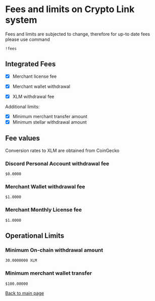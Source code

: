 # Fees and limits on Crypto Link system
Fees and limits are subjected to change, therefore for up-to date fees please use command

```text
!fees
```

## Integrated Fees
- [X] Merchant license fee 
- [X] Merchant wallet withdrawal
- [X] XLM withdrawal fee


Additional limits:
- [X] Minimum merchant transfer amount
- [X] Minimum stellar withdrawal amount 

## Fee values
Conversion rates to XLM are obtained from CoinGecko

### Discord Personal Account withdrawal fee
```text
$0.0000
```

### Merchant Wallet withdrawal fee
```text
$1.0000
```

### Merchant Monthly License fee
```text
$1.0000
```

## Operational Limits

### Minimum On-chain withdrawal amount
```text
30.0000000 XLM
```

### Minimum merchant wallet transfer
```text
$100.00000
```

[Back to main page](README.md)

